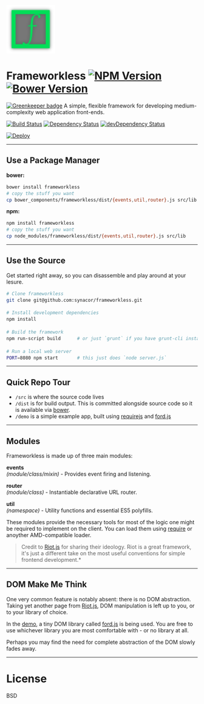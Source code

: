 
![frameworkless logo](logo.png)

Frameworkless [![NPM Version](http://img.shields.io/npm/v/frameworkless.svg?style=flat)](https://www.npmjs.org/package/frameworkless) [![Bower Version](http://img.shields.io/bower/v/frameworkless.svg?style=flat)](http://bower.io/search/?q=frameworkless)
=============

[![Greenkeeper badge](https://badges.greenkeeper.io/synacor/frameworkless.svg)](https://greenkeeper.io/)
A simple, flexible framework for developing medium-complexity web application front-ends.  

[![Build Status](https://img.shields.io/travis/synacor/frameworkless.svg?style=flat&branch=master)](https://travis-ci.org/synacor/frameworkless)
[![Dependency Status](http://img.shields.io/david/synacor/frameworkless.svg?style=flat)](https://david-dm.org/synacor/frameworkless)
[![devDependency Status](http://img.shields.io/david/dev/synacor/frameworkless.svg?style=flat)](https://david-dm.org/synacor/frameworkless#info=devDependencies)

[![Deploy](https://www.herokucdn.com/deploy/button.png)](https://heroku.com/deploy?template=https://github.com/synacor/frameworkless)


---


Use a Package Manager
---------------------
**bower:**

```bash
bower install frameworkless
# copy the stuff you want
cp bower_components/frameworkless/dist/{events,util,router}.js src/lib
```

**npm:**

```bash
npm install frameworkless
# copy the stuff you want
cp node_modules/frameworkless/dist/{events,util,router}.js src/lib
```


---


Use the Source
--------------

Get started right away, so you can disassemble and play around at your lesure.

```bash
# Clone frameworkless
git clone git@github.com:synacor/frameworkless.git

# Install development dependencies
npm install

# Build the framework
npm run-script build      # or just `grunt` if you have grunt-cli installed globally

# Run a local web server
PORT=8080 npm start       # this just does `node server.js`
```


---


Quick Repo Tour
---------------

* `/src` is where the source code lives
* `/dist` is for build output. This is committed alongside source code so it is available via [bower](http://bower.io).
* `/demo` is a simple example app, built using [requirejs](http://requirejs.org) and [ford.js](http://developit.github.io/ford.js)


---


Modules
-------
Frameworkless is made up of three main modules:  

**events**  
*(module/class/mixin)* - Provides event firing and listening.  

**router**  
*(module/class)* - Instantiable declarative URL router.  

**util**  
*(namespace)* - Utility functions and essential ES5 polyfills.  

These modules provide the necessary tools for most of the logic one might be required to implement on the client.  You can load them using [require](http://requirejs.org/) or anoyther AMD-compatible loader.  


> Credit to [Riot.js](https://github.com/moot/riotjs) for sharing their ideology.  Riot is a great framework, it's just a different take on the most useful conventions for simple frontend development.*  


---


DOM Make Me Think
-----------------
One very common feature is notably absent: there is no DOM abstraction.  Taking yet another page from [Riot.js](https://github.com/moot/riotjs), DOM manipulation is left up to you, or to your library of choice.  

In the [demo](http://github.com/synacor/frameworkless/tree/master/demo), a tiny DOM library called [ford.js](https://github.com/developit/ford.js) is being used.  You are free to use whichever library you are most comfortable with - or no library at all.  

Perhaps you may find the need for complete abstraction of the DOM slowly fades away.  


---


License
=======
BSD

